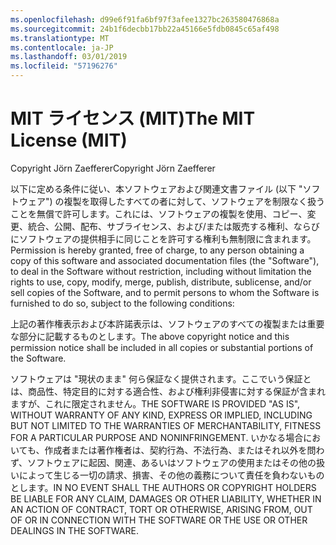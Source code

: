 ```yaml
---
ms.openlocfilehash: d99e6f91fa6bf97f3afee1327bc263580476868a
ms.sourcegitcommit: 24b1f6decbb17bb22a45166e5fdb0845c65af498
ms.translationtype: MT
ms.contentlocale: ja-JP
ms.lasthandoff: 03/01/2019
ms.locfileid: "57196276"
---
```

<a name="the-mit-license-mit"></a><span data-ttu-id="2e1e1-101">MIT ライセンス (MIT)</span><span class="sxs-lookup"><span data-stu-id="2e1e1-101">The MIT License (MIT)</span></span>
=====================

<span data-ttu-id="2e1e1-102">Copyright Jörn Zaefferer</span><span class="sxs-lookup"><span data-stu-id="2e1e1-102">Copyright Jörn Zaefferer</span></span>

<span data-ttu-id="2e1e1-103">以下に定める条件に従い、本ソフトウェアおよび関連文書ファイル (以下 "ソフトウェア") の複製を取得したすべての者に対して、ソフトウェアを制限なく扱うことを無償で許可します。これには、ソフトウェアの複製を使用、コピー、変更、統合、公開、配布、サブライセンス、および/または販売する権利、ならびにソフトウェアの提供相手に同じことを許可する権利も無制限に含まれます。</span><span class="sxs-lookup"><span data-stu-id="2e1e1-103">Permission is hereby granted, free of charge, to any person obtaining a copy of this software and associated documentation files (the "Software"), to deal in the Software without restriction, including without limitation the rights to use, copy, modify, merge, publish, distribute, sublicense, and/or sell copies of the Software, and to permit persons to whom the Software is furnished to do so, subject to the following conditions:</span></span>

<span data-ttu-id="2e1e1-104">上記の著作権表示および本許諾表示は、ソフトウェアのすべての複製または重要な部分に記載するものとします。</span><span class="sxs-lookup"><span data-stu-id="2e1e1-104">The above copyright notice and this permission notice shall be included in all copies or substantial portions of the Software.</span></span>

<span data-ttu-id="2e1e1-105">ソフトウェアは "現状のまま" 何ら保証なく提供されます。ここでいう保証とは、商品性、特定目的に対する適合性、および権利非侵害に対する保証が含まれますが、これに限定されません。</span><span class="sxs-lookup"><span data-stu-id="2e1e1-105">THE SOFTWARE IS PROVIDED "AS IS", WITHOUT WARRANTY OF ANY KIND, EXPRESS OR IMPLIED, INCLUDING BUT NOT LIMITED TO THE WARRANTIES OF MERCHANTABILITY, FITNESS FOR A PARTICULAR PURPOSE AND NONINFRINGEMENT.</span></span> <span data-ttu-id="2e1e1-106">いかなる場合においても、作成者または著作権者は、契約行為、不法行為、またはそれ以外を問わず、ソフトウェアに起因、関連、あるいはソフトウェアの使用またはその他の扱いによって生じる一切の請求、損害、その他の義務について責任を負わないものとします。</span><span class="sxs-lookup"><span data-stu-id="2e1e1-106">IN NO EVENT SHALL THE AUTHORS OR COPYRIGHT HOLDERS BE LIABLE FOR ANY CLAIM, DAMAGES OR OTHER LIABILITY, WHETHER IN AN ACTION OF CONTRACT, TORT OR OTHERWISE, ARISING FROM, OUT OF OR IN CONNECTION WITH THE SOFTWARE OR THE USE OR OTHER DEALINGS IN THE SOFTWARE.</span></span>
